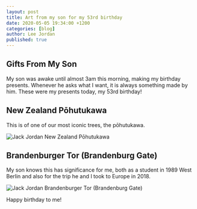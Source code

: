 ```yaml
---
layout: post
title: Art from my son for my 53rd birthday
date: 2020-05-05 19:34:00 +1200
categories: [blog]
author: Lee Jordan
published: true
---
```


<h2>Gifts From My Son</h2>

My son was awake until almost 3am this morning, making my birthday presents. Whenever he asks what I want, it is always something made by him. These were my presents today, my 53rd birthday!

<h2>New Zealand Pōhutukawa</h2>

This is of one of our most iconic trees, the pōhutukawa.

<img class="img-border" src="https://cryptograph.co.nz/public/assets/images/Jack-Jordan-2020-05-04-art.jpg" alt="Jack Jordan New Zealand Pōhutukawa">

<h2>Brandenburger Tor (Brandenburg Gate)</h2>

My son knows this has significance for me, both as a student in 1989 West Berlin and also for the trip he and I took to Europe in 2018.

<img class="img-border" src="https://cryptograph.co.nz/public/assets/images/Jack-Jordan-2020-05-04-brandenburger-tor.jpg" alt="Jack Jordan Brandenburger Tor (Brandenburg Gate)">

Happy birthday to me!